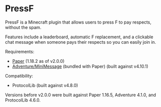 # PressF

PressF is a Minecraft plugin that allows users to press F to pay respects, without the spam.

Features include a leaderboard, automatic F replacement, and a clickable chat message when someone pays their respects so you can easily join in.

Requirements:
- [Paper](https://github.com/PaperMC/Paper) (1.18.2 as of v2.0.0) 
- [Adventure/MiniMessage](https://github.com/KyoriPowered/adventure) (bundled with Paper) (built against v4.10.1)

Compatibility:
- ProtocolLib (built against v4.8.0)

Versions before v2.0.0 were built against Paper 1.16.5, Adventure 4.1.0, and ProtocolLib 4.6.0.
